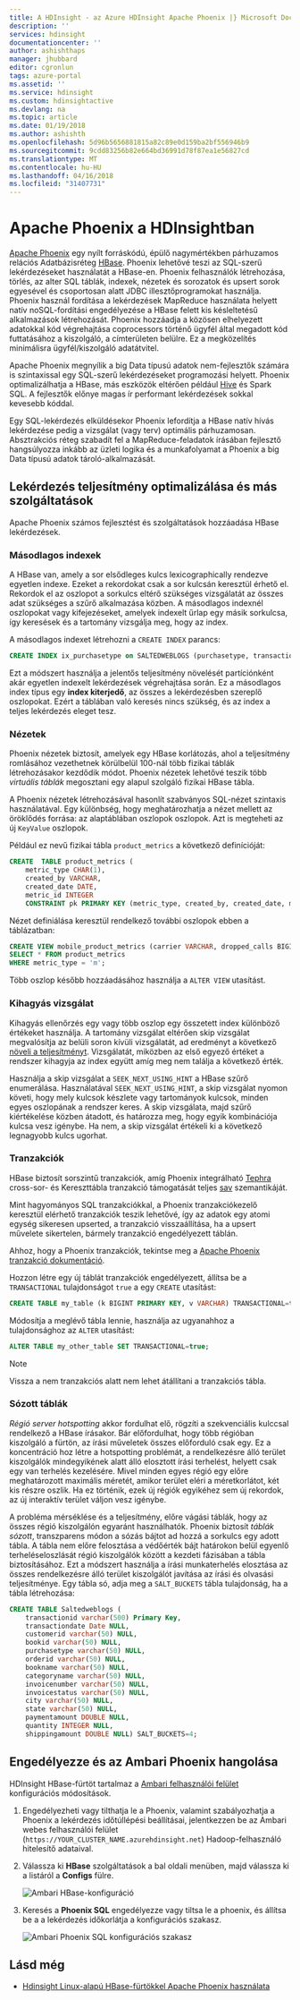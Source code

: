 ```yaml
---
title: A HDInsight - az Azure HDInsight Apache Phoenix |} Microsoft Docs
description: ''
services: hdinsight
documentationcenter: ''
author: ashishthaps
manager: jhubbard
editor: cgronlun
tags: azure-portal
ms.assetid: ''
ms.service: hdinsight
ms.custom: hdinsightactive
ms.devlang: na
ms.topic: article
ms.date: 01/19/2018
ms.author: ashishth
ms.openlocfilehash: 5d96b5656881815a82c89e0d159ba2bf556946b9
ms.sourcegitcommit: 9cdd83256b82e664bd36991d78f87ea1e56827cd
ms.translationtype: MT
ms.contentlocale: hu-HU
ms.lasthandoff: 04/16/2018
ms.locfileid: "31407731"
---
```

# <a name="apache-phoenix-in-hdinsight"></a>Apache Phoenix a HDInsightban

[Apache Phoenix](http://phoenix.apache.org/) egy nyílt forráskódú, épülő nagymértékben párhuzamos relációs Adatbázisréteg [HBase](hbase/apache-hbase-overview.md). Phoenix lehetővé teszi az SQL-szerű lekérdezéseket használatát a HBase-en. Phoenix felhasználók létrehozása, törlés, az alter SQL táblák, indexek, nézetek és sorozatok és upsert sorok egyesével és csoportosan alatt JDBC illesztőprogramokat használja. Phoenix használ fordítása a lekérdezések MapReduce használata helyett natív noSQL-fordítási engedélyezése a HBase felett kis késleltetésű alkalmazások létrehozását. Phoenix hozzáadja a közösen elhelyezett adatokkal kód végrehajtása coprocessors történő ügyfél által megadott kód futtatásához a kiszolgáló, a címterületen belülre. Ez a megközelítés minimálisra ügyfél/kiszolgáló adatátvitel.

Apache Phoenix megnyílik a big Data típusú adatok nem-fejlesztők számára is szintaxissal egy SQL-szerű lekérdezéseket programozási helyett. Phoenix optimalizálhatja a HBase, más eszközök eltérően például [Hive](hadoop/hdinsight-use-hive.md) és Spark SQL. A fejlesztők előnye magas ír performant lekérdezések sokkal kevesebb kóddal.
<!-- [Spark SQL](spark/apache-spark-sql-with-hdinsight.md)  -->

Egy SQL-lekérdezés elküldésekor Phoenix lefordítja a HBase natív hívás lekérdezése pedig a vizsgálat (vagy terv) optimális párhuzamosan. Absztrakciós réteg szabadít fel a MapReduce-feladatok írásában fejlesztő hangsúlyozza inkább az üzleti logika és a munkafolyamat a Phoenix a big Data típusú adatok tároló-alkalmazását.

## <a name="query-performance-optimization-and-other-features"></a>Lekérdezés teljesítmény optimalizálása és más szolgáltatások

Apache Phoenix számos fejlesztést és szolgáltatások hozzáadása HBase lekérdezések.

### <a name="secondary-indexes"></a>Másodlagos indexek

A HBase van, amely a sor elsődleges kulcs lexicographically rendezve egyetlen indexe. Ezeket a rekordokat csak a sor kulcsán keresztül érhető el. Rekordok el az oszlopot a sorkulcs eltérő szükséges vizsgálatát az összes adat szükséges a szűrő alkalmazása közben. A másodlagos indexnél oszlopokat vagy kifejezéseket, amelyek indexelt űrlap egy másik sorkulcsa, így keresések és a tartomány vizsgálja meg, hogy az index.

A másodlagos indexet létrehozni a `CREATE INDEX` parancs:

```sql
CREATE INDEX ix_purchasetype on SALTEDWEBLOGS (purchasetype, transactiondate) INCLUDE (bookname, quantity);
```

Ezt a módszert használja a jelentős teljesítmény növelését partíciónként akár egyetlen indexelt lekérdezések végrehajtása során. Ez a másodlagos index típus egy **index kiterjedő**, az összes a lekérdezésben szereplő oszlopokat. Ezért a táblában való keresés nincs szükség, és az index a teljes lekérdezés eleget tesz.

### <a name="views"></a>Nézetek

Phoenix nézetek biztosít, amelyek egy HBase korlátozás, ahol a teljesítmény romlásához vezethetnek körülbelül 100-nál több fizikai táblák létrehozásakor kezdődik módot. Phoenix nézetek lehetővé teszik több *virtuális táblák* megosztani egy alapul szolgáló fizikai HBase tábla.

A Phoenix nézetek létrehozásával hasonlít szabványos SQL-nézet szintaxis használatával. Egy különbség, hogy meghatározhatja a nézet mellett az öröklődés forrása: az alaptáblában oszlopok oszlopok. Azt is megteheti az új `KeyValue` oszlopok.

Például ez nevű fizikai tábla `product_metrics` a következő definícióját:

```sql
CREATE  TABLE product_metrics (
    metric_type CHAR(1),
    created_by VARCHAR, 
    created_date DATE, 
    metric_id INTEGER
    CONSTRAINT pk PRIMARY KEY (metric_type, created_by, created_date, metric_id));
```

Nézet definiálása keresztül rendelkező további oszlopok ebben a táblázatban:

```sql
CREATE VIEW mobile_product_metrics (carrier VARCHAR, dropped_calls BIGINT) AS
SELECT * FROM product_metrics
WHERE metric_type = 'm';
```

Több oszlop később hozzáadásához használja a `ALTER VIEW` utasítást.

### <a name="skip-scan"></a>Kihagyás vizsgálat

Kihagyás ellenőrzés egy vagy több oszlop egy összetett index különböző értékeket használja. A tartomány vizsgálat eltérően skip vizsgálat megvalósítja az belüli soron kívüli vizsgálatát, ad eredményt a következő [növeli a teljesítményt](http://phoenix.apache.org/performance.html#Skip-Scan). Vizsgálatát, miközben az első egyező értéket a rendszer kihagyja az index együtt amíg meg nem találja a következő érték.

Használja a skip vizsgálat a `SEEK_NEXT_USING_HINT` a HBase szűrő enumerálása. Használatával `SEEK_NEXT_USING_HINT`, a skip vizsgálat nyomon követi, hogy mely kulcsok készlete vagy tartományok kulcsok, minden egyes oszlopának a rendszer keres. A skip vizsgálata, majd szűrő kiértékelése közben átadott, és határozza meg, hogy egyik kombinációja kulcsa vesz igénybe. Ha nem, a skip vizsgálat értékeli ki a következő legnagyobb kulcs ugorhat.

### <a name="transactions"></a>Tranzakciók

HBase biztosít sorszintű tranzakciók, amíg Phoenix integrálható [Tephra](http://tephra.io/) cross-sor- és Kereszttábla tranzakció támogatását teljes [sav](https://en.wikipedia.org/wiki/ACID) szemantikáját.

Mint hagyományos SQL tranzakciókkal, a Phoenix tranzakciókezelő keresztül elérhető tranzakciók teszik lehetővé, így az adatok egy atomi egység sikeresen upserted, a tranzakció visszaállítása, ha a upsert művelete sikertelen, bármely tranzakció engedélyezett táblán.

Ahhoz, hogy a Phoenix tranzakciók, tekintse meg a [Apache Phoenix tranzakció dokumentáció](http://phoenix.apache.org/transactions.html).

Hozzon létre egy új táblát tranzakciók engedélyezett, állítsa be a `TRANSACTIONAL` tulajdonságot `true` a egy `CREATE` utasítást:

```sql
CREATE TABLE my_table (k BIGINT PRIMARY KEY, v VARCHAR) TRANSACTIONAL=true;
```

Módosítja a meglévő tábla lennie, használja az ugyanahhoz a tulajdonsághoz az `ALTER` utasítást:

```sql
ALTER TABLE my_other_table SET TRANSACTIONAL=true;
```

> [!NOTE]
> Vissza a nem tranzakciós alatt nem lehet átállítani a tranzakciós tábla.

### <a name="salted-tables"></a>Sózott táblák

*Régió server hotspotting* akkor fordulhat elő, rögzíti a szekvenciális kulccsal rendelkező a HBase írásakor. Bár előfordulhat, hogy több régióban kiszolgáló a fürtön, az írási műveletek összes előforduló csak egy. Ez a koncentráció hoz létre a hotspotting problémát, a rendelkezésre álló terület kiszolgálók mindegyikének alatt álló elosztott írási terhelést, helyett csak egy van terhelés kezelésére. Mivel minden egyes régió egy előre meghatározott maximális méretét, amikor terület eléri a méretkorlátot, két kis részre oszlik. Ha ez történik, ezek új régiók egyikéhez sem új rekordok, az új interaktív terület váljon vesz igénybe.

A probléma mérséklése és a teljesítmény, előre vágási táblák, hogy az összes régió kiszolgálón egyaránt használhatók. Phoenix biztosít *táblák sózott*, transzparens módon a sózás bájtot ad hozzá a sorkulcs egy adott tábla. A tábla nem előre felosztása a védőérték bájt határokon belül egyenlő terheléseloszlását régió kiszolgálók között a kezdeti fázisában a tábla biztosításához. Ezt a módszert használja a írási munkaterhelés elosztása az összes rendelkezésre álló terület kiszolgálót javítása az írási és olvasási teljesítménye. Egy tábla só, adja meg a `SALT_BUCKETS` tábla tulajdonság, ha a tábla létrehozása:

```sql
CREATE TABLE Saltedweblogs (
    transactionid varchar(500) Primary Key,
    transactiondate Date NULL,
    customerid varchar(50) NULL,
    bookid varchar(50) NULL,
    purchasetype varchar(50) NULL,
    orderid varchar(50) NULL,
    bookname varchar(50) NULL,
    categoryname varchar(50) NULL,
    invoicenumber varchar(50) NULL,
    invoicestatus varchar(50) NULL,
    city varchar(50) NULL,
    state varchar(50) NULL,
    paymentamount DOUBLE NULL,
    quantity INTEGER NULL,
    shippingamount DOUBLE NULL) SALT_BUCKETS=4;
```

## <a name="enable-and-tune-phoenix-with-ambari"></a>Engedélyezze és az Ambari Phoenix hangolása

HDInsight HBase-fürtöt tartalmaz a [Ambari felhasználói felület](hdinsight-hadoop-manage-ambari.md) konfigurációs módosítások.

1. Engedélyezheti vagy tilthatja le a Phoenix, valamint szabályozhatja a Phoenix a lekérdezés időtúllépési beállításai, jelentkezzen be az Ambari webes felhasználói felület (`https://YOUR_CLUSTER_NAME.azurehdinsight.net`) Hadoop-felhasználó hitelesítő adataival.

2. Válassza ki **HBase** szolgáltatások a bal oldali menüben, majd válassza ki a listáról a **Configs** fülre.

    ![Ambari HBase-konfiguráció](./media/hdinsight-phoenix-in-hdinsight/ambari-hbase-config.png)

3. Keresés a **Phoenix SQL** engedélyezze vagy tiltsa le a phoenix, és állítsa be a a lekérdezés időkorlátja a konfigurációs szakasz.

    ![Ambari Phoenix SQL konfigurációs szakasz](./media/hdinsight-phoenix-in-hdinsight/ambari-phoenix.png)

## <a name="see-also"></a>Lásd még

* [Hdinsight Linux-alapú HBase-fürtökkel Apache Phoenix használata](hbase/apache-hbase-phoenix-squirrel-linux.md)
